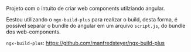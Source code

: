 Projeto com o intuito de criar web components utilziando angular.

Eestou utilizando o `ngx-build-plus` para realizar o build, desta forma, é possível separar o bundle do angular em um arquivo `script.js`, do bundle dos web-components.

`ngx-build-plus`: https://github.com/manfredsteyer/ngx-build-plus